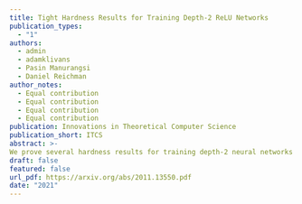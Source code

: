 ```yaml
---
title: Tight Hardness Results for Training Depth-2 ReLU Networks
publication_types:
  - "1"
authors:
  - admin
  - adamklivans
  - Pasin Manurangsi
  - Daniel Reichman
author_notes:
  - Equal contribution
  - Equal contribution
  - Equal contribution
  - Equal contribution
publication: Innovations in Theoretical Computer Science
publication_short: ITCS
abstract: >-
We prove several hardness results for training depth-2 neural networks with the ReLU activation function; these networks are simply weighted sums (that may include negative coefficients) of ReLUs. Our goal is to output a depth-2 neural network that minimizes the square loss with respect to a given training set. We prove that this problem is NP-hard already for a network with a single ReLU. We also prove NP-hardness for outputting a weighted sum of k ReLUs minimizing the squared error (for k>1) even in the realizable setting (i.e., when the labels are consistent with an unknown depth-2 ReLU network). We are also able to obtain lower bounds on the running time in terms of the desired additive error ϵ. To obtain our lower bounds, we use the Gap Exponential Time Hypothesis (Gap-ETH) as well as a new hypothesis regarding the hardness of approximating the well known Densest κ-Subgraph problem in subexponential time (these hypotheses are used separately in proving different lower bounds). For example, we prove that under reasonable hardness assumptions, any proper learning algorithm for finding the best fitting ReLU must run in time exponential in 1/ϵ2. Together with a previous work regarding improperly learning a ReLU (Goel et al., COLT'17), this implies the first separation between proper and improper algorithms for learning a ReLU. We also study the problem of properly learning a depth-2 network of ReLUs with bounded weights giving new (worst-case) upper bounds on the running time needed to learn such networks both in the realizable and agnostic settings. Our upper bounds on the running time essentially matches our lower bounds in terms of the dependency on ϵ.
draft: false
featured: false
url_pdf: https://arxiv.org/abs/2011.13550.pdf
date: "2021"
---
```

